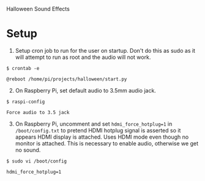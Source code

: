 Halloween Sound Effects

# Setup 

1. Setup cron job to run for the user on startup.  Don't do this as sudo as it will attempt to run as root and the audio will not work.
```
$ crontab -e

@reboot /home/pi/projects/halloween/start.py
```

2. On Raspberry Pi, set default audio to 3.5mm audio jack.
```
$ raspi-config

Force audio to 3.5 jack
```

3. On Raspberry Pi, uncomment and set `hdmi_force_hotplug=1` in `/boot/config.txt` to pretend HDMI hotplug signal is asserted so it appears HDMI display is attached.  Uses HDMI mode even though no monitor is attached.  This is necessary to enable audio, otherwise we get no sound.
```
$ sudo vi /boot/config

hdmi_force_hotplug=1
```


